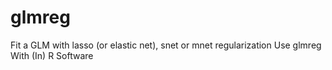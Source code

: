 # glmreg
Fit a GLM with lasso (or elastic net), snet or mnet regularization Use glmreg With (In) R Software
